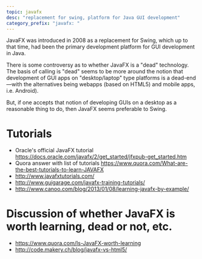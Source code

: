 ```yaml
---
topic: javafx
desc: "replacement for swing, platform for Java GUI development"
category_prefix: "javafx: "
---
```


JavaFX was introduced in 2008 as a replacement for Swing, which up to that time, had been the primary development platform for GUI development in Java.

There is some controversy as to whether JavaFX is a "dead" technology.   The basis of calling is "dead" seems to be more 
around the notion that development of GUI apps on "desktop/laptop" type platforms is a dead-end&mdash;with the alternatives 
being webapps (based on HTML5) and mobile apps, i.e. Android).

But, if one accepts that notion of developing GUIs on a desktop as a reasonable thing to do, then JavaFX seems preferable to
Swing. 

# Tutorials
* Oracle's official JavaFX tutorial <https://docs.oracle.com/javafx/2/get_started/jfxpub-get_started.htm>
* Quora answer with list of tutorials <https://www.quora.com/What-are-the-best-tutorials-to-learn-JAVAFX>
* <http://www.javafxtutorials.com/>
* <http://www.guigarage.com/javafx-training-tutorials/>
* <http://www.canoo.com/blog/2013/01/08/learning-javafx-by-example/>

# Discussion of whether JavaFX is worth learning, dead or not, etc.

* <https://www.quora.com/Is-JavaFX-worth-learning>
* <http://code.makery.ch/blog/javafx-vs-html5/>
